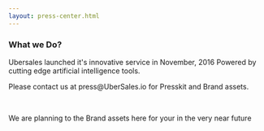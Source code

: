 ```yaml
---
layout: press-center.html
---
```


<!-- Company - What we do & why -->

 <div class="ui vertical stripe segment">
  <div class="ui center text container">
  <h3 class="ui header">What we Do?</h3>
  <p>Ubersales launched it's innovative service in November, 2016 Powered by cutting edge artificial intelligence tools.<br></p>
  <p>Please contact us at press@UberSales.io for Presskit and Brand assets.</p>
  <br>
  <p>We are planning to the Brand assets here for your in the very near future</p>
</div>
</div>
